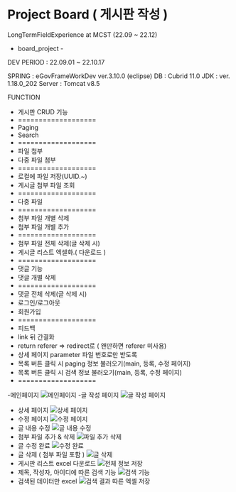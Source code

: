 
# Project Board ( 게시판 작성 )

LongTermFieldExperience at MCST (22.09 ~ 22.12)

- board_project -

DEV PERIOD : 22.09.01 ~ 22.10.17

SPRING : eGovFrameWorkDev ver.3.10.0 (eclipse)
DB : Cubrid 11.0
JDK : ver. 1.18.0_202
Server : Tomcat v8.5

FUNCTION
+ 게시판 CRUD 기능
+ ===================
+ Paging
+ Search
+ ===================
+ 파일 첨부
+ 다중 파일 첨부
+ ===================
+ 로컬에 파일 저장(UUID.~)
+ 게시글 첨부 파일 조회
+ ===================
+ 다중 파일 
+ ===================
+ 첨부 파일 개별 삭제
+ 첨부 파일 개별 추가
+ ===================
+ 첨부 파일 전체 삭제(글 삭제 시)
+ 게시글 리스트 엑셀화.( 다운로드 )
+ ===================
+ 댓글 기능
+ 댓글 개별 삭제
+ ===================
+ 댓글 전체 삭제(글 삭제 시)
+ 로그인/로그아웃
+ 회원가입
+ ===================
+ 피드백
+ link 뒤 간결화
+ return referer => redirect로
( 왠만하면 referer 미사용)
+ 상세 페이지 parameter 파일 번호로만 받도록
+ 목록 버튼 클릭 시 paging 정보 불러오기(main, 등록, 수정 페이지)
+ 목록 버튼 클릭 시 검색 정보 불러오기(main, 등록, 수정 페이지)
+ ===================

-메인페이지
![메인페이지](https://user-images.githubusercontent.com/33487961/194021946-cf0f2386-e8b3-43a8-85ad-15fd3d762de8.jpg)
-글 작성 페이지
![글 작성 페이지](https://user-images.githubusercontent.com/33487961/194021985-f7bac4f5-35af-41f2-a083-6301d54970fb.jpg)
- 상세 페이지
![상세 페이지](https://user-images.githubusercontent.com/33487961/194021996-6a90ec64-bebd-47ec-82c0-9b86222878bc.jpg)
- 수정 페이지
![수정 페이지](https://user-images.githubusercontent.com/33487961/194022014-1f9577bd-81e8-4326-a9bb-1801eba949d8.jpg)
- 글 내용 수정
![글 내용 수정](https://user-images.githubusercontent.com/33487961/194022028-e24b522e-2a65-4490-9850-c8277bddf2fc.jpg)
- 첨부 파일 추가 & 삭제
![파일 추가 삭제](https://user-images.githubusercontent.com/33487961/194022048-360fd325-c918-431f-9c36-91328462b232.jpg)
- 글 수정 완료
![수정 완료](https://user-images.githubusercontent.com/33487961/194022063-12947d22-ad25-4146-9686-93b5b22842e2.jpg)
- 글 삭제 ( 첨부 파일 포함 )
![글 삭제](https://user-images.githubusercontent.com/33487961/194022071-d137bc3b-efd9-44a0-92b8-604ceb1a2fde.jpg)
- 게시판 리스트 excel 다운로드
![전체 정보 저장](https://user-images.githubusercontent.com/33487961/194022141-1a3f0252-99d9-4fb1-80c3-df774a9a30ef.jpg)
- 제목, 작성자, 아이디에 따른 검색 기능
![검색 기능](https://user-images.githubusercontent.com/33487961/194022153-36f6bae4-aec5-483c-9d64-3a66c47f6a4b.jpg)
- 검색된 데이터만 excel 
![검색 결과 따른 엑셀 저장](https://user-images.githubusercontent.com/33487961/194022199-d660d28d-79b5-4dff-a0ae-895ccc8b7653.jpg)
